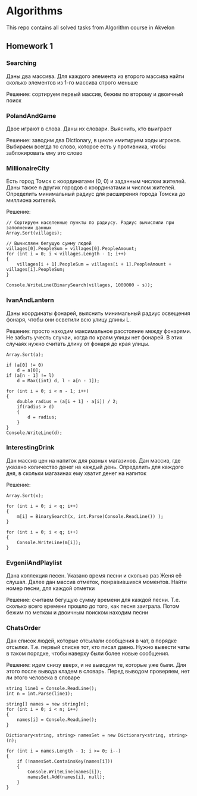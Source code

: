 # Algorithms
This repo contains all solved tasks from Algorithm course in Akvelon

## Homework 1

### Searching 
Даны два массива. Для каждого элемента из второго массива найти сколько элементов из 1-го массива строго меньше

Решение: сортируем первый массив, бежим по второму и двоичный поиск

### PolandAndGame
Двое играют в слова. Даны их словари. Выяснить, кто выиграет

Решение: заводим два Dictionary, в цикле имитируем ходы игроков. Выбираем всегда то слово, которое есть у противника, чтобы заблокировать ему это слово

### MillionaireCity
Есть город Томск с координатами (0, 0) и заданным числом жителей. Даны также n других городов с координатами и числом жителей. Определить минимальный радиус для расширения города Томска до миллиона жителей.

Решение: 
```
// Сортируем населенные пункты по радиусу. Радиус вычислили при заполнении данных
Array.Sort(villages);

// Вычисляем бегущую сумму людей
villages[0].PeopleSum = villages[0].PeopleAmount;
for (int i = 0; i < villages.Length - 1; i++)
{
	villages[i + 1].PeopleSum = villages[i + 1].PeopleAmount + villages[i].PeopleSum;
}

Console.WriteLine(BinarySearch(villages, 1000000 - s));
```
### IvanAndLantern
Даны координаты фонарей, выяснить минимальный радиус освещения фонаря, чтобы они осветили всю улицу длины L. 

Решение: просто находим максимальное расстояние между фонарями. Не забыть учесть случаи, когда по краям улицы нет фонарей. В этих случаях нужно считать длину от фонаря до края улицы.

```
Array.Sort(a);

if (a[0] != 0)
	d = a[0];
if (a[n - 1] != l)
	d = Max((int) d, l - a[n - 1]);

for (int i = 0; i < n - 1; i++)
{
	double radius = (a[i + 1] - a[i]) / 2;
	if(radius > d)
	{
		d = radius;
	}
}
Console.WriteLine(d);
```

### InterestingDrink
Дан массив цен на напиток для разных магазинов. Дан массив, где указано количество денег на каждый день. Определить для каждого дня, в скольки магазинах ему хватит денег на напиток

Решение: 
```
Array.Sort(x);

for (int i = 0; i < q; i++)
{
	m[i] = BinarySearch(x, int.Parse(Console.ReadLine()) );
}

for (int i = 0; i < q; i++)
{
	Console.WriteLine(m[i]);
}
```

### EvgeniiAndPlaylist
Дана коллекция песен. Указано время песни и сколько раз Женя её слушал. Далее дан массив отметок, понравившихся моментов. Найти номер песни, для каждой отметки

Решение: считаем бегущую сумму времени для каждой песни. Т.е. сколько всего времени прошло до того, как песня заиграла. Потом бежим по меткам и двоичным поиском находим песни

### ChatsOrder
Дан список людей, которые отсылали сообщения в чат, в порядке отсылки. Т.е. первый списке тот, кто писал давно. Нужно вывести чаты в таком порядке, чтобы наверху были более новые сообщения.

Решение: идем снизу вверх, и не выводим те, которые уже были. Для этого после вывода кладем в словарь. Перед выводом проверяем, нет ли этого человека в словаре
```
string line1 = Console.ReadLine();
int n = int.Parse(line1);

string[] names = new string[n];
for (int i = 0; i < n; i++)
{
	names[i] = Console.ReadLine();
}

Dictionary<string, string> namesSet = new Dictionary<string, string>(n);

for (int i = names.Length - 1; i >= 0; i--)
{
	if (!namesSet.ContainsKey(names[i]))
	{
		Console.WriteLine(names[i]);
		namesSet.Add(names[i], null);
	}                    
}
```


